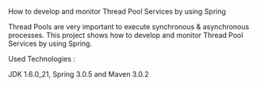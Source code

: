How to develop and monitor Thread Pool Services by using Spring

Thread Pools are very important to execute synchronous & asynchronous processes. This project shows how to develop and monitor Thread Pool Services by using Spring.

Used Technologies :

JDK 1.6.0_21, Spring 3.0.5 and Maven 3.0.2